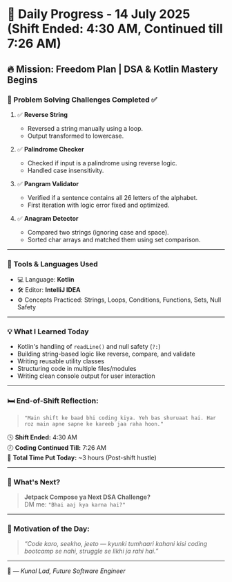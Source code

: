 # 📅 Daily Progress - 14 July 2025 (Shift Ended: 4:30 AM, Continued till 7:26 AM)

## 🔥 Mission: Freedom Plan | DSA & Kotlin Mastery Begins

### 🧠 Problem Solving Challenges Completed ✅
1. ✅ **Reverse String**
    - Reversed a string manually using a loop.
    - Output transformed to lowercase.

2. ✅ **Palindrome Checker**
    - Checked if input is a palindrome using reverse logic.
    - Handled case insensitivity.

3. ✅ **Pangram Validator**
    - Verified if a sentence contains all 26 letters of the alphabet.
    - First iteration with logic error fixed and optimized.

4. ✅ **Anagram Detector**
    - Compared two strings (ignoring case and space).
    - Sorted char arrays and matched them using set comparison.

---

### 🔧 Tools & Languages Used
- 💻 Language: **Kotlin**
- 🛠️ Editor: **IntelliJ IDEA**
- ⚙️ Concepts Practiced: Strings, Loops, Conditions, Functions, Sets, Null Safety

---

### 💡 What I Learned Today
- Kotlin's handling of `readLine()` and null safety (`?:`)
- Building string-based logic like reverse, compare, and validate
- Writing reusable utility classes
- Structuring code in multiple files/modules
- Writing clean console output for user interaction

---

### 🛏️ End-of-Shift Reflection:
> `"Main shift ke baad bhi coding kiya. Yeh bas shuruaat hai. Har roz main apne sapne ke kareeb jaa raha hoon."`

🕓 **Shift Ended:** 4:30 AM  
🕖 **Coding Continued Till:** 7:26 AM  
📌 **Total Time Put Today:** ~3 hours (Post-shift hustle)

---

### 🚀 What's Next?
> **Jetpack Compose ya Next DSA Challenge?**  
DM me: `"Bhai aaj kya karna hai?"`

---

### 🧙 Motivation of the Day:
> _“Code karo, seekho, jeeto — kyunki tumhaari kahani kisi coding bootcamp se nahi, struggle se likhi ja rahi hai.”_

---

👑 *— Kunal Lad, Future Software Engineer*
